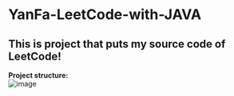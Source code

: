 # YanFa-LeetCode-with-JAVA
This is project that puts my source code of LeetCode!
-----
**Project structure:**  
![image](https://github.com/jnuyanfa/YanFa-LeetCode-with-JAVA/blob/master/opt/pic_structure.png)
